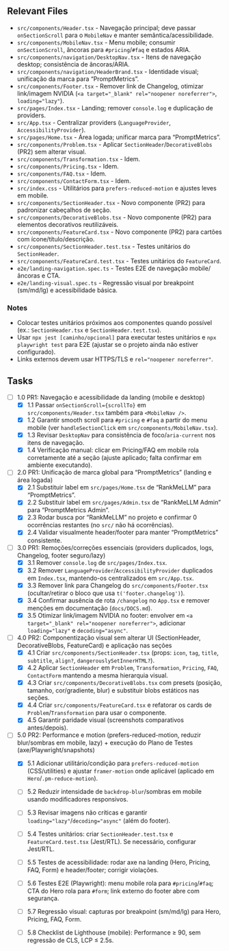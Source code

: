 ## Relevant Files

- `src/components/Header.tsx` - Navegação principal; deve passar `onSectionScroll` para o `MobileNav` e manter semântica/acessibilidade.
- `src/components/MobileNav.tsx` - Menu mobile; consumir `onSectionScroll`, âncoras para `#pricing`/`#faq` e estados ARIA.
- `src/components/navigation/DesktopNav.tsx` - Itens de navegação desktop; consistência de âncoras/ARIA.
- `src/components/navigation/HeaderBrand.tsx` - Identidade visual; unificação da marca para “PromptMetrics”.
- `src/components/Footer.tsx` - Remover link de Changelog, otimizar link/imagem NVIDIA (`<a target="_blank" rel="noopener noreferrer">`, `loading="lazy"`).
- `src/pages/Index.tsx` - Landing; remover `console.log` e duplicação de providers.
- `src/App.tsx` - Centralizar providers (`LanguageProvider`, `AccessibilityProvider`).
- `src/pages/Home.tsx` - Área logada; unificar marca para “PromptMetrics”.
- `src/components/Problem.tsx` - Aplicar `SectionHeader`/`DecorativeBlobs` (PR2) sem alterar visual.
- `src/components/Transformation.tsx` - Idem.
- `src/components/Pricing.tsx` - Idem.
- `src/components/FAQ.tsx` - Idem.
- `src/components/ContactForm.tsx` - Idem.
- `src/index.css` - Utilitários para `prefers-reduced-motion` e ajustes leves em mobile.
- `src/components/SectionHeader.tsx` - Novo componente (PR2) para padronizar cabeçalhos de seção.
- `src/components/DecorativeBlobs.tsx` - Novo componente (PR2) para elementos decorativos reutilizáveis.
- `src/components/FeatureCard.tsx` - Novo componente (PR2) para cartões com ícone/título/descrição.
- `src/components/SectionHeader.test.tsx` - Testes unitários do `SectionHeader`.
- `src/components/FeatureCard.test.tsx` - Testes unitários do `FeatureCard`.
- `e2e/landing-navigation.spec.ts` - Testes E2E de navegação mobile/âncoras e CTA.
- `e2e/landing-visual.spec.ts` - Regressão visual por breakpoint (sm/md/lg) e acessibilidade básica.

### Notes

- Colocar testes unitários próximos aos componentes quando possível (ex.: `SectionHeader.tsx` e `SectionHeader.test.tsx`).
- Usar `npx jest [caminho/opcional]` para executar testes unitários e `npx playwright test` para E2E (ajustar se o projeto ainda não estiver configurado).
- Links externos devem usar HTTPS/TLS e `rel="noopener noreferrer"`.

## Tasks

- [ ] 1.0 PR1: Navegação e acessibilidade da landing (mobile e desktop)
  - [x] 1.1 Passar `onSectionScroll={scrollTo}` em `src/components/Header.tsx` também para `<MobileNav />`.
  - [x] 1.2 Garantir smooth scroll para `#pricing` e `#faq` a partir do menu mobile (ver `handleSectionClick` em `src/components/MobileNav.tsx`).
  - [x] 1.3 Revisar `DesktopNav` para consistência de foco/`aria-current` nos itens de navegação.
  - [x] 1.4 Verificação manual: clicar em Pricing/FAQ em mobile rola corretamente até a seção (ajuste aplicado; falta confirmar em ambiente executando).

- [ ] 2.0 PR1: Unificação de marca global para “PromptMetrics” (landing e área logada)
  - [x] 2.1 Substituir label em `src/pages/Home.tsx` de “RankMeLLM” para “PromptMetrics”.
  - [x] 2.2 Substituir label em `src/pages/Admin.tsx` de “RankMeLLM Admin” para “PromptMetrics Admin”.
  - [x] 2.3 Rodar busca por “RankMeLLM” no projeto e confirmar 0 ocorrências restantes (no `src/` não há ocorrências).
  - [x] 2.4 Validar visualmente header/footer para manter “PromptMetrics” consistente.

- [ ] 3.0 PR1: Remoções/correções essenciais (providers duplicados, logs, Changelog, footer seguro/lazy)
  - [x] 3.1 Remover `console.log` de `src/pages/Index.tsx`.
  - [x] 3.2 Remover `LanguageProvider`/`AccessibilityProvider` duplicados em `Index.tsx`, mantendo-os centralizados em `src/App.tsx`.
  - [x] 3.3 Remover link para Changelog do `src/components/Footer.tsx` (ocultar/retirar o bloco que usa `t('footer.changelog')`).
  - [x] 3.4 Confirmar ausência de rota `/changelog` no `App.tsx` e remover menções em documentação (`docs/DOCS.md`).
  - [x] 3.5 Otimizar link/imagem NVIDIA no footer: envolver em `<a target="_blank" rel="noopener noreferrer">`, adicionar `loading="lazy"` e `decoding="async"`.

- [ ] 4.0 PR2: Componentização visual sem alterar UI (SectionHeader, DecorativeBlobs, FeatureCard) e aplicação nas seções
  - [x] 4.1 Criar `src/components/SectionHeader.tsx` (props: `icon`, `tag`, `title`, `subtitle`, `align?`, `dangerouslySetInnerHTML?`).
  - [x] 4.2 Aplicar `SectionHeader` em `Problem`, `Transformation`, `Pricing`, `FAQ`, `ContactForm` mantendo a mesma hierarquia visual.
  - [x] 4.3 Criar `src/components/DecorativeBlobs.tsx` com presets (posição, tamanho, cor/gradiente, blur) e substituir blobs estáticos nas seções.
  - [x] 4.4 Criar `src/components/FeatureCard.tsx` e refatorar os cards de `Problem`/`Transformation` para usar o componente.
  - [x] 4.5 Garantir paridade visual (screenshots comparativos antes/depois).

- [ ] 5.0 PR2: Performance e motion (prefers-reduced-motion, reduzir blur/sombras em mobile, lazy) + execução do Plano de Testes (axe/Playwright/snapshots)
  - [x] 5.1 Adicionar utilitário/condição para `prefers-reduced-motion` (CSS/utilities) e ajustar `framer-motion` onde aplicável (aplicado em `Hero`/`.pm-reduce-motion`).
  - [ ] 5.2 Reduzir intensidade de `backdrop-blur`/sombras em mobile usando modificadores responsivos.
  - [ ] 5.3 Revisar imagens não críticas e garantir `loading="lazy"`/`decoding="async"` (além do footer).
  - [ ] 5.4 Testes unitários: criar `SectionHeader.test.tsx` e `FeatureCard.test.tsx` (Jest/RTL). Se necessário, configurar Jest/RTL.
  - [ ] 5.5 Testes de acessibilidade: rodar axe na landing (Hero, Pricing, FAQ, Form) e header/footer; corrigir violações.
  - [ ] 5.6 Testes E2E (Playwright): menu mobile rola para `#pricing`/`#faq`; CTA do Hero rola para `#form`; link externo do footer abre com segurança.
  - [ ] 5.7 Regressão visual: capturas por breakpoint (sm/md/lg) para Hero, Pricing, FAQ, Form.
  - [ ] 5.8 Checklist de Lighthouse (mobile): Performance ≥ 90, sem regressão de CLS, LCP ≤ 2.5s.


